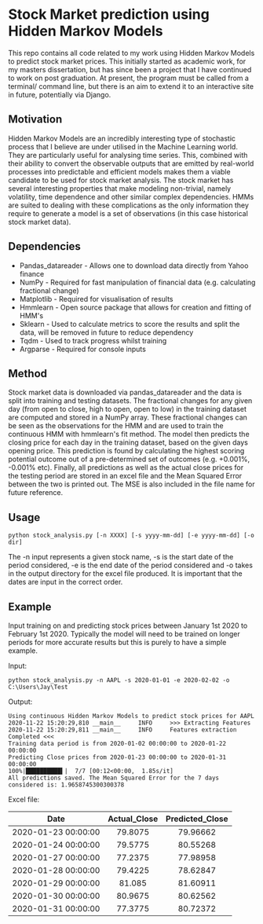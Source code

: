 # Stock Market prediction using Hidden Markov Models
This repo contains all code related to my work using Hidden Markov Models to predict stock market prices. This
initially started as academic work, for my masters dissertation, but has since been a project that I have continued to work on 
post graduation. At present, the program must be called from a terminal/ command line, but there is
an aim to extend it to an interactive site in future, potentially via Django.

## Motivation
Hidden Markov Models are an incredibly interesting type of stochastic process that I believe are under utilised in the
Machine Learning world. They are particularly useful for analysing time series. This, combined with their ability to 
convert the observable outputs that are emitted by real-world processes into predictable and efficient models makes
them a viable candidate to be used for stock market analysis. The stock market
has several interesting properties that make modeling non-trivial, namely
volatility, time dependence and other similar complex dependencies. HMMs
are suited to dealing with these complications as the only information they
require to generate a model is a set of observations (in this case historical stock market data).

## Dependencies
* Pandas_datareader - Allows one to download data directly from Yahoo finance
* NumPy - Required for fast manipulation of financial data (e.g. calculating fractional change)
* Matplotlib - Required for visualisation of results
* Hmmlearn - Open source package that allows for creation and fitting of HMM's 
* Sklearn - Used to calculate metrics to score the results and split the data, will be removed in future to reduce dependency
* Tqdm - Used to track progress whilst training
* Argparse - Required for console inputs

## Method
Stock market data is downloaded via pandas_datareader and the data is split into training and testing datasets. The 
fractional changes for any given day (from open to close, high to open, open to low) in the training dataset are computed and stored in a NumPy 
array. These fractional changes can be seen as the observations for the HMM and are used to train the continuous HMM 
with hmmlearn's fit method. The model then predicts the closing price for each day in the training dataset, based on the given 
days opening price. This prediction is found by calculating the highest scoring potential outcome out of a pre-determined 
set of outcomes (e.g. +0.001%, -0.001% etc). Finally, all predictions as well as the actual close prices for the testing period are stored in an 
excel file and the Mean Squared Error between the two is printed out. The MSE is also included in the file name for future 
reference. 

## Usage 
```shell
python stock_analysis.py [-n XXXX] [-s yyyy-mm-dd] [-e yyyy-mm-dd] [-o dir]
```
The -n input represents a given stock name, -s is the start date of the period considered, -e is the end date of the period considered 
and -o takes in the output directory for the excel file produced. It is important that the dates are input in the correct
order. 

## Example
Input training on and predicting stock prices between January 1st 2020 to February 1st 2020. Typically the model will 
need to be trained on longer periods for more accurate results but this is purely to have a simple example.

Input:
```shell
python stock_analysis.py -n AAPL -s 2020-01-01 -e 2020-02-02 -o C:\Users\Jay\Test
```

Output:
```shell
Using continuous Hidden Markov Models to predict stock prices for AAPL
2020-11-22 15:20:29,810 __main__     INFO     >>> Extracting Features
2020-11-22 15:20:29,811 __main__     INFO     Features extraction Completed <<<
Training data period is from 2020-01-02 00:00:00 to 2020-01-22 00:00:00
Predicting Close prices from 2020-01-23 00:00:00 to 2020-01-31 00:00:00
100%|██████████▍|  7/7 [00:12<00:00,  1.85s/it]
All predictions saved. The Mean Squared Error for the 7 days considered is: 1.9658745300300378
```

Excel file:

|          Date         | Actual_Close | Predicted_Close |
|:---------------------:|:------------:|:---------------:|
| 2020-01-23   00:00:00 | 79.8075      | 79.96662        |
| 2020-01-24   00:00:00 | 79.5775      | 80.55268        |
| 2020-01-27   00:00:00 | 77.2375      | 77.98958        |
| 2020-01-28   00:00:00 | 79.4225      | 78.62847        |
| 2020-01-29   00:00:00 | 81.085       | 81.60911        |
| 2020-01-30   00:00:00 | 80.9675      | 80.62562        |
| 2020-01-31   00:00:00 | 77.3775      | 80.72372        |

